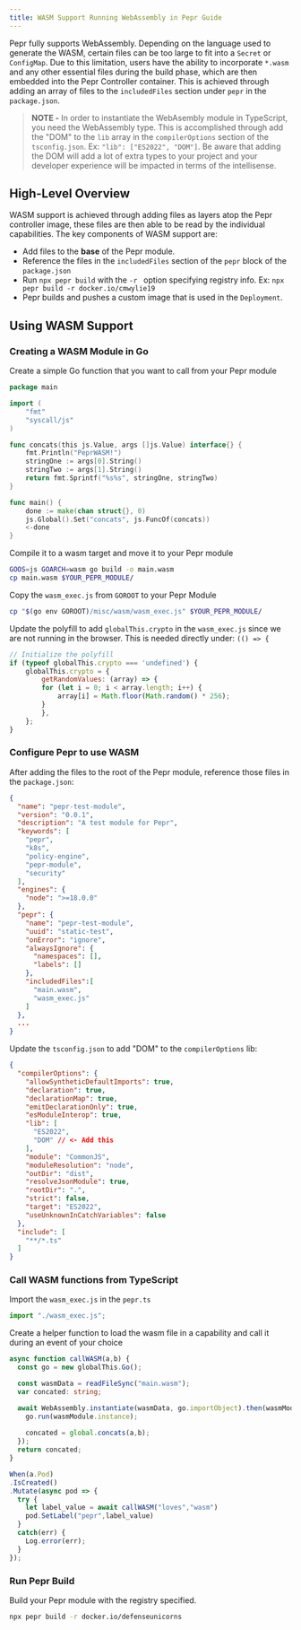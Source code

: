```yaml
---
title: WASM Support Running WebAssembly in Pepr Guide
---
```



Pepr fully supports WebAssembly. Depending on the language used to generate the WASM, certain files can be too large to fit into a `Secret` or `ConfigMap`. Due to this limitation, users have the ability to incorporate `*.wasm` and any other essential files during the build phase, which are then embedded into the Pepr Controller container. This is achieved through adding an array of files to the `includedFiles` section under `pepr` in the `package.json`.

> **NOTE -** In order to instantiate the WebAsembly module in TypeScript, you need the WebAssembly type. This is accomplished through add the "DOM" to the `lib` array in the `compilerOptions` section of the `tsconfig.json`. Ex: `"lib": ["ES2022", "DOM"]`. Be aware that adding the DOM will add a lot of extra types to your project and your developer experience will be impacted in terms of the intellisense. 


## High-Level Overview

WASM support is achieved through adding files as layers atop the Pepr controller image, these files are then able to be read by the individual capabilities. The key components of WASM support are:

- Add files to the **base** of the Pepr module.
- Reference the files in the `includedFiles` section of the `pepr` block of the `package.json` 
- Run `npx pepr build` with the `-r ` option specifying registry info. Ex: `npx pepr build -r docker.io/cmwylie19`
- Pepr builds and pushes a custom image that is used in the `Deployment`.

## Using WASM Support 

### Creating a WASM Module in Go

Create a simple Go function that you want to call from your Pepr module

```go
package main

import (
	"fmt"
	"syscall/js"
)

func concats(this js.Value, args []js.Value) interface{} {
    fmt.Println("PeprWASM!")
	stringOne := args[0].String()
	stringTwo := args[1].String()
	return fmt.Sprintf("%s%s", stringOne, stringTwo)
}

func main() {
	done := make(chan struct{}, 0)
	js.Global().Set("concats", js.FuncOf(concats))
	<-done
}
```

Compile it to a wasm target and move it to your Pepr module

```bash
GOOS=js GOARCH=wasm go build -o main.wasm
cp main.wasm $YOUR_PEPR_MODULE/
```

Copy the `wasm_exec.js` from `GOROOT` to your Pepr Module

```bash
cp "$(go env GOROOT)/misc/wasm/wasm_exec.js" $YOUR_PEPR_MODULE/
```

Update the polyfill to add `globalThis.crypto` in the `wasm_exec.js` since we are not running in the browser. This is needed directly under: `(() => {`


```javascript
// Initialize the polyfill
if (typeof globalThis.crypto === 'undefined') {
    globalThis.crypto = {
        getRandomValues: (array) => {
        for (let i = 0; i < array.length; i++) {
            array[i] = Math.floor(Math.random() * 256);
        }
        },
    };
}
```


### Configure Pepr to use WASM

After adding the files to the root of the Pepr module, reference those files in the `package.json`:

```json
{
  "name": "pepr-test-module",
  "version": "0.0.1",
  "description": "A test module for Pepr",
  "keywords": [
    "pepr",
    "k8s",
    "policy-engine",
    "pepr-module",
    "security"
  ],
  "engines": {
    "node": ">=18.0.0"
  },
  "pepr": {
    "name": "pepr-test-module",
    "uuid": "static-test",
    "onError": "ignore",
    "alwaysIgnore": {
      "namespaces": [],
      "labels": []
    },
    "includedFiles":[
      "main.wasm",
      "wasm_exec.js"
    ]
  },
  ...
}
```

Update the `tsconfig.json` to add "DOM" to the `compilerOptions` lib:

```json
{
  "compilerOptions": {
    "allowSyntheticDefaultImports": true,
    "declaration": true,
    "declarationMap": true,
    "emitDeclarationOnly": true,
    "esModuleInterop": true,
    "lib": [
      "ES2022",
      "DOM" // <- Add this
    ],
    "module": "CommonJS",
    "moduleResolution": "node",
    "outDir": "dist",
    "resolveJsonModule": true,
    "rootDir": ".",
    "strict": false,
    "target": "ES2022",
    "useUnknownInCatchVariables": false
  },
  "include": [
    "**/*.ts"
  ]
}
```

### Call WASM functions from TypeScript

Import the `wasm_exec.js` in the `pepr.ts`

```javascript
import "./wasm_exec.js";
```

Create a helper function to load the wasm file in a capability and call it during an event of your choice

```typescript
async function callWASM(a,b) {
  const go = new globalThis.Go();

  const wasmData = readFileSync("main.wasm");
  var concated: string;

  await WebAssembly.instantiate(wasmData, go.importObject).then(wasmModule => {
    go.run(wasmModule.instance);
  
    concated = global.concats(a,b);
  });
  return concated;
}

When(a.Pod)
.IsCreated()
.Mutate(async pod => {
  try {
    let label_value = await callWASM("loves","wasm")
    pod.SetLabel("pepr",label_value)
  } 
  catch(err) {
    Log.error(err);
  }
});
```

### Run Pepr Build 

Build your Pepr module with the registry specified.

```bash
npx pepr build -r docker.io/defenseunicorns
```
